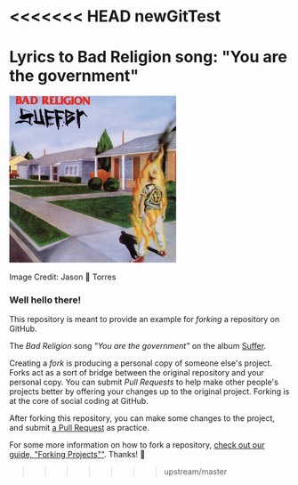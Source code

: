 <<<<<<< HEAD
newGitTest
==========
Lyrics to Bad Religion song:
"You are the government" 
=======
![my picture](images/br.jpg)

Image Credit: Jason :sparkling_heart: Torres 

### Well hello there!

This repository is meant to provide an example for *forking* a repository on GitHub.

The *Bad Religion* song *"You are the government"* on the album [Suffer](http://en.wikipedia.org/wiki/Suffer_%28album%29).

Creating a *fork* is producing a personal copy of someone else's project. Forks act as a sort of bridge between the original repository and your personal copy. You can submit *Pull Requests* to help make other people's projects better by offering your changes up to the original project. Forking is at the core of social coding at GitHub.

After forking this repository, you can make some changes to the project, and submit [a Pull Request](https://github.com/octocat/Spoon-Knife/pulls) as practice.

For some more information on how to fork a repository, [check out our guide, "Forking Projects""](http://guides.github.com/overviews/forking/). Thanks! :sparkling_heart:
>>>>>>> upstream/master
